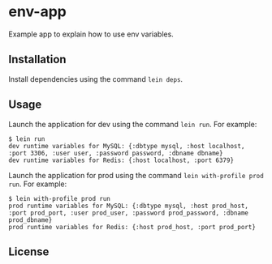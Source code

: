 # env-app

Example app to explain how to use env variables.

## Installation

Install dependencies using the command `lein deps`.


## Usage

Launch the application for dev using the command `lein run`.
For example:
```
$ lein run
dev runtime variables for MySQL: {:dbtype mysql, :host localhost, :port 3306, :user user, :password password, :dbname dbname}
dev runtime variables for Redis: {:host localhost, :port 6379}
```
Launch the application for prod using the command `lein with-profile prod run`.
For example:
```
$ lein with-profile prod run
prod runtime variables for MySQL: {:dbtype mysql, :host prod_host, :port prod_port, :user prod_user, :password prod_password, :dbname prod_dbname}
prod runtime variables for Redis: {:host prod_host, :port prod_port}
```

## License
